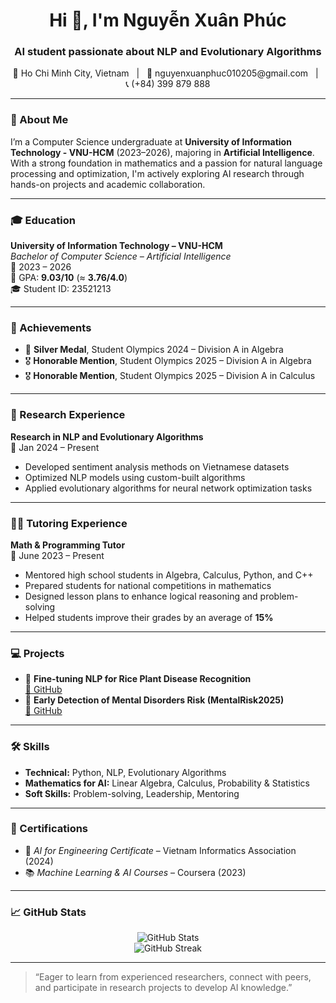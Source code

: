 <h1 align="center">Hi 👋, I'm Nguyễn Xuân Phúc</h1>
<h3 align="center">AI student passionate about NLP and Evolutionary Algorithms</h3>

<p align="center">
📍 Ho Chi Minh City, Vietnam &nbsp;&nbsp;|&nbsp;&nbsp;
📧 nguyenxuanphuc010205@gmail.com &nbsp;&nbsp;|&nbsp;&nbsp;
📞 (+84) 399 879 888  
</p>

---

### 🚀 About Me

I’m a Computer Science undergraduate at **University of Information Technology - VNU-HCM** (2023–2026), majoring in **Artificial Intelligence**.  
With a strong foundation in mathematics and a passion for natural language processing and optimization, I'm actively exploring AI research through hands-on projects and academic collaboration.

---

### 🎓 Education

**University of Information Technology – VNU-HCM**  
_Bachelor of Computer Science – Artificial Intelligence_  
📅 2023 – 2026  
📌 GPA: **9.03/10** (≈ **3.76/4.0**)  
🎓 Student ID: 23521213

---

### 🏅 Achievements

- 🥈 **Silver Medal**, Student Olympics 2024 – Division A in Algebra  
- 🎖 **Honorable Mention**, Student Olympics 2025 – Division A in Algebra  
- 🎖 **Honorable Mention**, Student Olympics 2025 – Division A in Calculus

---

### 🔬 Research Experience

**Research in NLP and Evolutionary Algorithms**  
📅 Jan 2024 – Present  
- Developed sentiment analysis methods on Vietnamese datasets  
- Optimized NLP models using custom-built algorithms  
- Applied evolutionary algorithms for neural network optimization tasks

---

### 🧑‍🏫 Tutoring Experience

**Math & Programming Tutor**  
📅 June 2023 – Present  
- Mentored high school students in Algebra, Calculus, Python, and C++  
- Prepared students for national competitions in mathematics  
- Designed lesson plans to enhance logical reasoning and problem-solving  
- Helped students improve their grades by an average of **15%**

---

### 💻 Projects

- 🌾 **Fine-tuning NLP for Rice Plant Disease Recognition**  
  [🔗 GitHub](https://github.com/PuxHocDL)  
- 🧠 **Early Detection of Mental Disorders Risk (MentalRisk2025)**  
  [🔗 GitHub](https://github.com/PuxHocDL)

---

### 🛠 Skills

- **Technical:** Python, NLP, Evolutionary Algorithms  
- **Mathematics for AI:** Linear Algebra, Calculus, Probability & Statistics  
- **Soft Skills:** Problem-solving, Leadership, Mentoring

---

### 📜 Certifications

- 🧠 *AI for Engineering Certificate* – Vietnam Informatics Association (2024)  
- 📚 *Machine Learning & AI Courses* – Coursera (2023)

---

### 📈 GitHub Stats

<p align="center">
  <img src="https://github-readme-stats.vercel.app/api?username=PuxHocDL&show_icons=true&theme=gruvbox" alt="GitHub Stats" />
  <br />
  <img src="https://github-readme-streak-stats.herokuapp.com/?user=PuxHocDL&theme=gruvbox" alt="GitHub Streak" />
</p>

---

> “Eager to learn from experienced researchers, connect with peers, and participate in research projects to develop AI knowledge.”  

